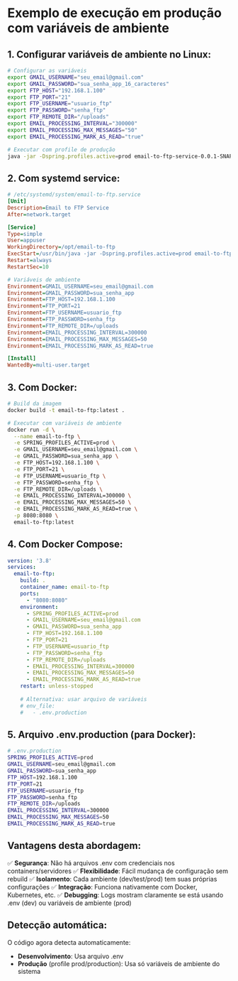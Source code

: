 # Exemplo de execução em produção com variáveis de ambiente

## 1. Configurar variáveis de ambiente no Linux:

```bash
# Configurar as variáveis
export GMAIL_USERNAME="seu_email@gmail.com"
export GMAIL_PASSWORD="sua_senha_app_16_caracteres"
export FTP_HOST="192.168.1.100"
export FTP_PORT="21"
export FTP_USERNAME="usuario_ftp"
export FTP_PASSWORD="senha_ftp"
export FTP_REMOTE_DIR="/uploads"
export EMAIL_PROCESSING_INTERVAL="300000"
export EMAIL_PROCESSING_MAX_MESSAGES="50"
export EMAIL_PROCESSING_MARK_AS_READ="true"

# Executar com profile de produção
java -jar -Dspring.profiles.active=prod email-to-ftp-service-0.0.1-SNAPSHOT.jar
```

## 2. Com systemd service:

```ini
# /etc/systemd/system/email-to-ftp.service
[Unit]
Description=Email to FTP Service
After=network.target

[Service]
Type=simple
User=appuser
WorkingDirectory=/opt/email-to-ftp
ExecStart=/usr/bin/java -jar -Dspring.profiles.active=prod email-to-ftp-service.jar
Restart=always
RestartSec=10

# Variáveis de ambiente
Environment=GMAIL_USERNAME=seu_email@gmail.com
Environment=GMAIL_PASSWORD=sua_senha_app
Environment=FTP_HOST=192.168.1.100
Environment=FTP_PORT=21
Environment=FTP_USERNAME=usuario_ftp
Environment=FTP_PASSWORD=senha_ftp
Environment=FTP_REMOTE_DIR=/uploads
Environment=EMAIL_PROCESSING_INTERVAL=300000
Environment=EMAIL_PROCESSING_MAX_MESSAGES=50
Environment=EMAIL_PROCESSING_MARK_AS_READ=true

[Install]
WantedBy=multi-user.target
```

## 3. Com Docker:

```bash
# Build da imagem
docker build -t email-to-ftp:latest .

# Executar com variáveis de ambiente
docker run -d \
  --name email-to-ftp \
  -e SPRING_PROFILES_ACTIVE=prod \
  -e GMAIL_USERNAME=seu_email@gmail.com \
  -e GMAIL_PASSWORD=sua_senha_app \
  -e FTP_HOST=192.168.1.100 \
  -e FTP_PORT=21 \
  -e FTP_USERNAME=usuario_ftp \
  -e FTP_PASSWORD=senha_ftp \
  -e FTP_REMOTE_DIR=/uploads \
  -e EMAIL_PROCESSING_INTERVAL=300000 \
  -e EMAIL_PROCESSING_MAX_MESSAGES=50 \
  -e EMAIL_PROCESSING_MARK_AS_READ=true \
  -p 8080:8080 \
  email-to-ftp:latest
```

## 4. Com Docker Compose:

```yaml
version: '3.8'
services:
  email-to-ftp:
    build: .
    container_name: email-to-ftp
    ports:
      - "8080:8080"
    environment:
      - SPRING_PROFILES_ACTIVE=prod
      - GMAIL_USERNAME=seu_email@gmail.com
      - GMAIL_PASSWORD=sua_senha_app
      - FTP_HOST=192.168.1.100
      - FTP_PORT=21
      - FTP_USERNAME=usuario_ftp
      - FTP_PASSWORD=senha_ftp
      - FTP_REMOTE_DIR=/uploads
      - EMAIL_PROCESSING_INTERVAL=300000
      - EMAIL_PROCESSING_MAX_MESSAGES=50
      - EMAIL_PROCESSING_MARK_AS_READ=true
    restart: unless-stopped
    
    # Alternativa: usar arquivo de variáveis
    # env_file:
    #   - .env.production
```

## 5. Arquivo .env.production (para Docker):

```bash
# .env.production
SPRING_PROFILES_ACTIVE=prod
GMAIL_USERNAME=seu_email@gmail.com
GMAIL_PASSWORD=sua_senha_app
FTP_HOST=192.168.1.100
FTP_PORT=21
FTP_USERNAME=usuario_ftp
FTP_PASSWORD=senha_ftp
FTP_REMOTE_DIR=/uploads
EMAIL_PROCESSING_INTERVAL=300000
EMAIL_PROCESSING_MAX_MESSAGES=50
EMAIL_PROCESSING_MARK_AS_READ=true
```

## Vantagens desta abordagem:

✅ **Segurança**: Não há arquivos .env com credenciais nos containers/servidores
✅ **Flexibilidade**: Fácil mudança de configuração sem rebuild
✅ **Isolamento**: Cada ambiente (dev/test/prod) tem suas próprias configurações
✅ **Integração**: Funciona nativamente com Docker, Kubernetes, etc.
✅ **Debugging**: Logs mostram claramente se está usando .env (dev) ou variáveis de ambiente (prod)

## Detecção automática:

O código agora detecta automaticamente:
- **Desenvolvimento**: Usa arquivo .env
- **Produção** (profile prod/production): Usa só variáveis de ambiente do sistema
